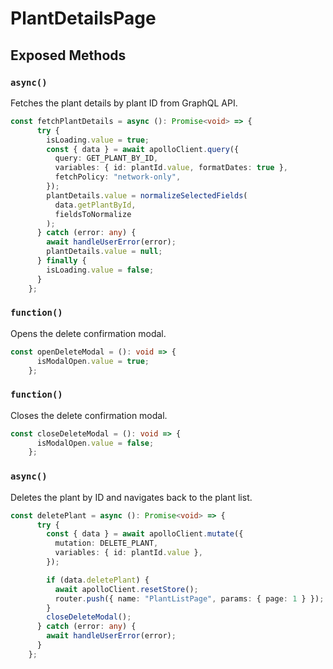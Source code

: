 # PlantDetailsPage

## Exposed Methods

### `async()`
Fetches the plant details by plant ID from GraphQL API.

```ts
const fetchPlantDetails = async (): Promise<void> => {
      try {
        isLoading.value = true;
        const { data } = await apolloClient.query({
          query: GET_PLANT_BY_ID,
          variables: { id: plantId.value, formatDates: true },
          fetchPolicy: "network-only",
        });
        plantDetails.value = normalizeSelectedFields(
          data.getPlantById,
          fieldsToNormalize
        );
      } catch (error: any) {
        await handleUserError(error);
        plantDetails.value = null;
      } finally {
        isLoading.value = false;
      }
    };
```

### `function()`
Opens the delete confirmation modal.

```ts
const openDeleteModal = (): void => {
      isModalOpen.value = true;
    };
```

### `function()`
Closes the delete confirmation modal.

```ts
const closeDeleteModal = (): void => {
      isModalOpen.value = false;
    };
```

### `async()`
Deletes the plant by ID and navigates back to the plant list.

```ts
const deletePlant = async (): Promise<void> => {
      try {
        const { data } = await apolloClient.mutate({
          mutation: DELETE_PLANT,
          variables: { id: plantId.value },
        });

        if (data.deletePlant) {
          await apolloClient.resetStore();
          router.push({ name: "PlantListPage", params: { page: 1 } });
        }
        closeDeleteModal();
      } catch (error: any) {
        await handleUserError(error);
      }
    };
```
